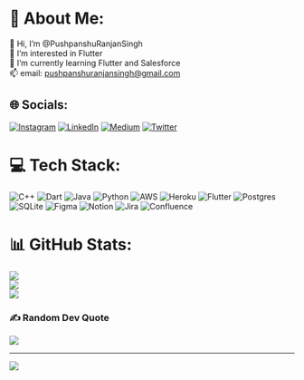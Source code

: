 # 💫 About Me:
👋 Hi, I’m @PushpanshuRanjanSingh<br>👀 I’m interested in Flutter<br>🌱 I’m currently learning Flutter and Salesforce<br>📫 email: pushpanshuranjansingh@gmail.com


## 🌐 Socials:
[![Instagram](https://img.shields.io/badge/Instagram-%23E4405F.svg?logo=Instagram&logoColor=white)](https://instagram.com/pushpanshurs) [![LinkedIn](https://img.shields.io/badge/LinkedIn-%230077B5.svg?logo=linkedin&logoColor=white)](https://linkedin.com/in/pushpanshuranjansingh) [![Medium](https://img.shields.io/badge/Medium-12100E?logo=medium&logoColor=white)](https://medium.com/@pushpanshuranjansingh) [![Twitter](https://img.shields.io/badge/Twitter-%231DA1F2.svg?logo=Twitter&logoColor=white)](https://twitter.com/pushpanshurs) 

# 💻 Tech Stack:
![C++](https://img.shields.io/badge/c++-%2300599C.svg?style=for-the-badge&logo=c%2B%2B&logoColor=white) ![Dart](https://img.shields.io/badge/dart-%230175C2.svg?style=for-the-badge&logo=dart&logoColor=white) ![Java](https://img.shields.io/badge/java-%23ED8B00.svg?style=for-the-badge&logo=java&logoColor=white) ![Python](https://img.shields.io/badge/python-3670A0?style=for-the-badge&logo=python&logoColor=ffdd54) ![AWS](https://img.shields.io/badge/AWS-%23FF9900.svg?style=for-the-badge&logo=amazon-aws&logoColor=white) ![Heroku](https://img.shields.io/badge/heroku-%23430098.svg?style=for-the-badge&logo=heroku&logoColor=white) ![Flutter](https://img.shields.io/badge/Flutter-%2302569B.svg?style=for-the-badge&logo=Flutter&logoColor=white) ![Postgres](https://img.shields.io/badge/postgres-%23316192.svg?style=for-the-badge&logo=postgresql&logoColor=white) ![SQLite](https://img.shields.io/badge/sqlite-%2307405e.svg?style=for-the-badge&logo=sqlite&logoColor=white) 	![Figma](https://img.shields.io/badge/figma-%23F24E1E.svg?style=for-the-badge&logo=figma&logoColor=white) ![Notion](https://img.shields.io/badge/Notion-%23000000.svg?style=for-the-badge&logo=notion&logoColor=white) ![Jira](https://img.shields.io/badge/jira-%230A0FFF.svg?style=for-the-badge&logo=jira&logoColor=white) ![Confluence](https://img.shields.io/badge/confluence-%23172BF4.svg?style=for-the-badge&logo=confluence&logoColor=white)
# 📊 GitHub Stats:
![](https://github-readme-stats.vercel.app/api?username=PushpanshuRanjansingh&theme=default&hide_border=false&include_all_commits=true&count_private=true)<br/>
![](https://github-readme-streak-stats.herokuapp.com/?user=PushpanshuRanjansingh&theme=default&hide_border=false)<br/>
![](https://github-readme-stats.vercel.app/api/top-langs/?username=PushpanshuRanjansingh&theme=default&hide_border=false&include_all_commits=true&count_private=true&layout=compact)

### ✍️ Random Dev Quote
![](https://quotes-github-readme.vercel.app/api?type=horizontal&theme=tokyonight)

---
[![](https://visitcount.itsvg.in/api?id=PushpanshuRanjansingh&icon=0&color=0)](https://visitcount.itsvg.in)

